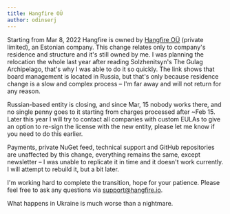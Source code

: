 ```yaml
---
title: Hangfire OÜ
author: odinserj
---
```


Starting from Mar 8, 2022 Hangfire is owned by <a href="https://ariregister.rik.ee/eng/company/16452321/Hangfire-OÜ" target="_blank" rel="noopener">Hangfire OÜ</a> (private limited), an Estonian company. This change relates only to company's residence and structure and it's still owned by me. I was planning the relocation the whole last year after reading Solzhenitsyn's The Gulag Archipelago, that's why I was able to do it so quickly. The link shows that board management is located in Russia, but that's only because residence change is a slow and complex process – I'm far away and will not return for any reason. 

Russian-based entity is closing, and since Mar, 15 nobody works there, and no single penny goes to it starting from charges processed after ~Feb 15. Later this year I will try to contact all companies with custom EULAs to give an option to re-sign the license with the new entity, please let me know if you need to do this earlier.

Payments, private NuGet feed, technical support and GitHub repositories are unaffected by this change, everything remains the same, except newsletter – I was unable to replicate it in time and it doesn't work currently. I will attempt to rebuild it, but a bit later.

I'm working hard to complete the transition, hope for your patience. Please feel free to ask any questions via <a href="mailto:support@hangfire.io">support@hangfire.io</a>.

What happens in Ukraine is much worse than a nightmare.
